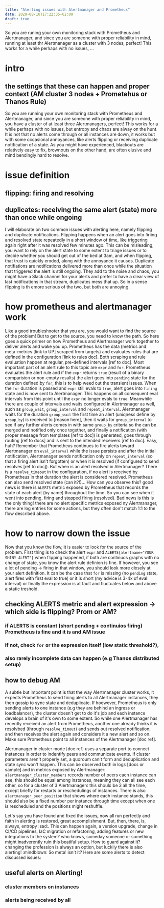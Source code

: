 ```yaml
---
title: "Alerting issues with Alertmanager and Prometheus"
date: 2020-08-10T17:22:35+02:00
draft: true
---
```


So you are runing your own monitoring stack with Prometheus and Alertmanager, and since you are someon‍‍‍e with proper reliability in mind, running at least thr Alertmanager as a cluster with 3 nodes, perfect! This works for a while perhaps with no issues, ...

# intro
## the settings that these can happen and proper context (AM cluster 3 nodes + Prometehus or Thanos Rule)
So you are running your own monitoring stack with Prometheus and Alertmanager, and since you are someone with proper reliability in mind, you have a cluster of at least three Alertmanagers, perfect! This works for a while perhaps with no issues, but entropy and chaos are alway on the hunt. It is not that no alerts come through or all instances are down, it works but with some occasional annoyances, like alerts flipping or receiving duplicate notification of a state. As you might have experienced, blackouts are relatively easy to fix, brownouts on the other hand, are often elusive and mind bendingly hard to resolve.

# issue definition
## flipping: firing and resolving 
## duplicates: receiving the same alert (state) more than once while ongoing
I will elaborate on two common issues with alerting here, namely flipping and duplicate notifications. Flipping happens when an alert goes into firiing and resolved state repeatedly in a short window of time, like triggering again right after it was resolved few minutes ago. This can be misleading, you want to rely on the alert state to some extent to triage issues or to decide whether you should get out of the bed at 3am, and when flipping, that trust is quickly eroded, along with the annoyance it causes. Duplicate notifiations are notifications delivered more than once while the situation that triggered the alert is still ongoing. They add to the noise and chaos, you might have a Slack channel for your alerts and prefer to have a clear view of last notifications in that stream, duplicates mess that up. So in a sense flipping is th emore serious of the two, but both are annoying.

# how prometheus and alertmanager work
Like a good troubleshooter that you are, you would want to find the source of the problem! But to get to the source, you need to know the path. So here goes a quick primer on how Prometheus and Alertmanager work together to deliver alerts and wake you up. Prometheus has the data (metrics and meta-metrics [link to UP] scraped from targets) and evaluates rules that are defined in the configuration [link to rules doc]. Both scraping and rule evaluation happen at regular, pre-defined intervals [ref to doc]. Most important part of an alert rule to this topic are `expr` and `for`. Prometheus evaluates the alert rule and if the `expr` returns `true` (result of a binary comparision or non-empty results) the alert goes into `pending` state for the duration defined by `for`, this is to help weed out the transient issues. When the `for` duration is passed and `expr` still evals to `true`, alert goes into `firing` state and is now sent to Alertmanager. This happens on all consequent eval intervals from this point until the `expr` no longer evals to `true`. Meanwhile there are couple of intervals and waits configured in Alertmsnager as well, such as `group_wait`, `group_interval` and `repeat_interval`. Alertmanager waits for the duration `group_wait` the first time an alert (uniqness define by `group_by`) is received to [reason here], then it waits for `group_interval` to see if any further alerts comes in with same `group_by` criteria so the can be merged and notified only once together, and finally a notification (with proper message from templates [ref to doc]) is generated, goes through routing [ref to docs] and is sent to the intended receivers [ref to doc]. Easy, huh? Remember that Prometheus continues to fire alerts toward Alertmanager on `eval_interval` while the issue persists and after the initial notification, Alertmanager sends notification only on `repeat_interval` (so that a firing alert isn't forgotten) or when it is resolved (if configured to send resolves [ref to doc]). But when is an alert resolved in Alertmanager? There is a `resolve_timeout` in the configuration, if no alert is received by Prometheus in that duration the alert is considered resolved. Prometheus can also send resolved state (can it?!)...
How can you observe this? good news is there is `ALERTS` metric exposed by Prometheus that records the state of each alert (by name) throughout the time. So you can see when it went into pending, firing and stopped firing (resolved). Bad news is this is the only thing! there are no alert specific metrics exposed ny Alertmanager, there are log entries for some actions, but they often don't match 1:1 to the flow described above.


# how to narrow down the issue
Now that you know the flow, it is easier to look for the source of the problem. First thing is to check the alert `expr` and `ALERTS{alertname="YOUR SHINY ALERT"}` when flipping happened, if both are continuos graphs with no change of state, you know the alert rule definion is fine. If however, you see a lot of pending -> firing in that window, you should look more closely at your alert definition. It can be the case that `for` is missing (no `pending` state, alert fires with first eval to true) or it is short (my advice is 3-4x of eval interval) or finally the expression is at fault and fluctuates below and above a static treshold.

## checking ALERTS metric and alert expression -> which side is flipping? Prom or AM?
### if ALERTS is constant (short pending + continuios firing) Prometheus is fine and it is and AM issue
### if not, check `for` or the expression itself (low static threshold?), 
### also rarely incomplete data can happen (e.g Thanos distributed setup)

## how to debug AM
A subtle but important point is that the way Alertmanager cluster works, it expects Prometheus to send firing alerts to all Alertmanager instances, they then gossip to sync state and deduplicate. If hoewever, Prometheus is only sending alerts to one instance (e.g they are behind an ingress or loadbalancer), the cluster doesn't get to do it's job and each instance develops a brain of it's own to some extent. So while one Alertmanager has recently received an alert from Prometheus, another one already thinks it is resolvbed (through `resolve_timout`) and sends out resolved notification, and then receives the alert again and considers it a new alert and so on. Make sure Prometheus point to all instances of the Alertmanager [doc ref].

Alertmanager in cluster mode [doc ref] uses a separate port to connect instances in order to indentify peers and communicate events. If cluster parameters aren't properly set, a quoroum can't form and deduplication and state sync won't happen. This can be observed both in logs [docs or sample] and in metrics exposed by Alertmanager: `alertmanager_cluster_members` records number of peers each instance can see, this should be equal among instances, meaning they can all see each other, so for a cluster of 3 Alertmanagers this should be 3 all the time, except briefly for restarts or reschedulings of instances. There is also `alertmanager_peer_position` that shows where each instance stands, this should also be a fixed number per instance through time except when one is rescheduled and the positions might reshuffle.

Let's say you have found and fixed the issues, now all run perfectly and faith in alerting is restored, great accomplishment. But, then, there, is, always, entropy :sad:. This can happen again, a version upgrade, change in CI/CD pipelines, IaC migration or refactoring, adding features or new integrations to the system? who knows, someday someone or something might inadverently ruin this beatiful setup. How to guard against it? changing the profession is always an option, but luckily there is also alerting! :mindblown: So meta! isn't it? Here are some alerts to detect discussed issues:



## useful alerts on Alerting!
### cluster members on instances
### alerts being received by all